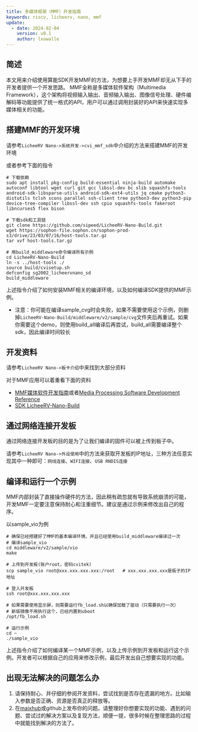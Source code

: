 ```yaml
---
title: 多媒体框架（MMF）开发指南
keywords: riscv, licheerv, nano, mmf
update:
  - date: 2024-02-04
    version: v0.1
    author: lxowalle
---
```


## 简述

本文用来介绍使用算能SDK开发MMF的方法，为想要上手开发MMF却无从下手的开发者提供一个开发思路。
MMF全称是多媒体软件架构（Multimedia Framework），这个架构将视频输入输出、音频输入输出、图像信号处理、硬件编解码等功能提供了统一格式的API，用户可以通过调用封装好的API来快速实现多媒体相关的功能。

## 搭建MMF的开发环境

请参考`LicheeRV Nano->系统开发->cvi_mmf_sdk`中介绍的方法来搭建MMF的开发环境

或者参考下面的指令

```shell
# 下载依赖
sudo apt install pkg-config build-essential ninja-build automake autoconf libtool wget curl git gcc libssl-dev bc slib squashfs-tools android-sdk-libsparse-utils android-sdk-ext4-utils jq cmake python3-distutils tclsh scons parallel ssh-client tree python3-dev python3-pip device-tree-compiler libssl-dev ssh cpio squashfs-tools fakeroot libncurses5 flex bison

# 下载sdk和工具链
git clone https://github.com/sipeed/LicheeRV-Nano-Build.git
wget https://sophon-file.sophon.cn/sophon-prod-s3/drive/23/03/07/16/host-tools.tar.gz
tar xvf host-tools.tar.gz

# 用build_middleware命令编译所有示例
cd LicheeRV-Nano-Build
ln -s ../host-tools ./
source build/cvisetup.sh
defconfig sg2002_licheervnano_sd
build_middleware
```

上述指令介绍了如何安装MMF相关的编译环境，以及如何编译SDK提供的MMF示例。

- 注意：你可能在编译sample_cvg时会失败，如果不需要使用这个示例，则删掉`LicheeRV-Nano-Build/middleware/v2/sample/cvg`文件夹后再重试。如果你需要这个demo，则使用build_all编译后再尝试，build_all需要编译整个sdk，因此编译时间较长

## 开发资料

请参考`LicheeRV Nano->板卡介绍`中来找到大部分资料

对于MMF应用可以着重看下面的资料

- [MMF媒体软件开发指南](https://doc.sophgo.com/cvitek-develop-docs/master/docs_latest_release/CV180x_CV181x/zh/01.software/MPI/Media_Processing_Software_Development_Reference/build/html/index.html)或者[Media Processing Software Development Reference](https://doc.sophgo.com/cvitek-develop-docs/master/docs_latest_release/CV180x_CV181x/en/01.software/MPI/Media_Processing_Software_Development_Reference/build/html/index.html)
- [SDK LicheeRV-Nano-Build](https://github.com/sipeed/LicheeRV-Nano-Build)

## 通过网络连接开发板

通过网络连接开发板的目的是为了让我们编译的固件可以被上传到板子中。

请参考`LicheeRV Nano->外设使用`中的方法来获取开发板的IP地址，三种方法任意实现其中一种即可：`网线连接`、`WIFI连接`、`USB RNDIS连接`

## 编译和运行一个示例

MMF内部封装了直接操作硬件的方法，因此稍有疏忽就有导致系统崩溃的可能，开发MMF一定要注意保持耐心和注重细节。建议是通过示例来修改出自己的程序。

以sample_vio为例

```shell
# 确保已经搭建好了MMF的基本编译环境，并且已经使用build_middleware编译过一次
# 编译sample_vio
cd middleware/v2/sample/vio
make

# 上传到开发板(账户root，密码cvitek)
scp sample_vio root@xxx.xxx.xxx.xxx:/root	# xxx.xxx.xxx.xxx是板子的IP地址

# 登入开发板
ssh root@xxx.xxx.xxx.xxx

# 如果需要使用显示屏，则需要运行fb_load.sh以确保加载了驱动（只需要执行一次）
# 新版镜像不用执行这个，已经内置到uboot
/opt/fb_load.sh

# 运行示例
cd ~
./sample_vio
```

上述指令介绍了如何编译某一个MMF示例，以及上传示例到开发板和运行这个示例。开发者可以根据自己的应用来修改示例，最后开发出自己想要实现的功能。

## 出现无法解决的问题怎么办

1. 请保持耐心、并仔细的参阅开发资料，尝试找到是否存在遗漏的地方。比如输入参数是否正确、资源是否真正的释放等。
2. 在[maixhub](https://maixhub.com/discussion)或github上发布你的问题。请整理好你想要实现的功能、遇到的问题、尝试过的解决方案以及复现方法，顺便一提，很多时候在整理思路的过程中就能找到解决的方法了。


